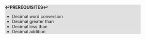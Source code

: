 <div style="margin:2em; background-color: #e0e0e0;">

<strong>↩PREREQUISITES↩</strong>

 * Decimal word conversion
 * Decimal greater than
 * Decimal less than
 * Decimal addition

</div>

